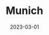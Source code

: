 ---
date: 2023-03-01
featured_image: DSCF0684.jpg
title: Munich
#type: gallery
sort_by: Name
resources:
  - src: DSCF0885.jpg
    title: Selective focus photography of orange and white cat on brown table by Amber Kipp
  - src: DSCF0886.jpg
    title: "Gipsy the Cat was sitting on a bookshelf one afternoon and just stared right at me, kinda saying: “Will you take a picture already?”"
  - src: DSCF0915.jpg
    title: This is the cutest and loveliest cat I have ever met in my life. He is BU BU, a cat with 6 fingers, which is unusual, but in fact, smarter than any cat. He meows every time he sees me, and jumps to my bed and sits with me.
---